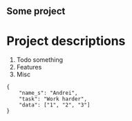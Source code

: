 ## Some project

# Project descriptions

1. Todo something
2. Features
3. Misc

```
{
    "name_s": "Andrei",
    "task": "Work harder",
    "data": ["1", "2", "3"]
}
```
